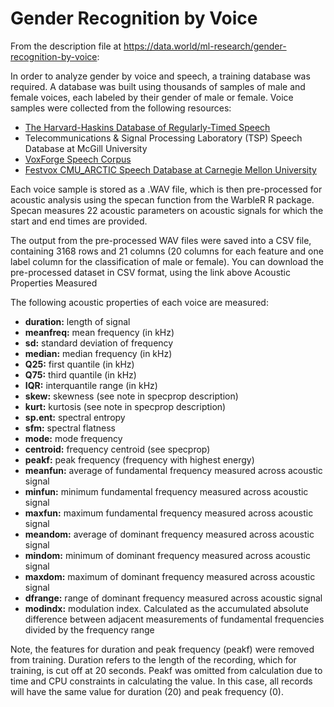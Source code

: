 # Gender Recognition by Voice

From the description file at https://data.world/ml-research/gender-recognition-by-voice:

In order to analyze gender by voice and speech, a training database was required. A database was built using thousands of samples of male and female voices, each labeled by their gender of male or female. Voice samples were collected from the following resources:

*  [The Harvard-Haskins Database of Regularly-Timed Speech](http://nsi.wegall.net/)
*  Telecommunications & Signal Processing Laboratory (TSP) Speech Database at McGill University
*  [VoxForge Speech Corpus](http://www.repository.voxforge1.org/downloads/SpeechCorpus/Trunk/Audio/Main/8kHz_16bit/)
*  [Festvox CMU_ARCTIC Speech Database at Carnegie Mellon University](http://festvox.org/cmu_arctic/dbs_awb.html)

Each voice sample is stored as a .WAV file, which is then pre-processed for acoustic analysis using the specan function from the WarbleR R package. Specan measures 22 acoustic parameters on acoustic signals for which the start and end times are provided.

The output from the pre-processed WAV files were saved into a CSV file, containing 3168 rows and 21 columns (20 columns for each feature and one label column for the classification of male or female). You can download the pre-processed dataset in CSV format, using the link above
Acoustic Properties Measured

The following acoustic properties of each voice are measured:

*    __duration:__ length of signal
*    __meanfreq:__ mean frequency (in kHz)
*    __sd:__ standard deviation of frequency
*    __median:__ median frequency (in kHz)
*    __Q25:__ first quantile (in kHz)
*    __Q75:__ third quantile (in kHz)
*    __IQR:__ interquantile range (in kHz)
*    __skew:__ skewness (see note in specprop description)
*    __kurt:__ kurtosis (see note in specprop description)
*    __sp.ent:__ spectral entropy
*    __sfm:__ spectral flatness
*    __mode:__ mode frequency
*    __centroid:__ frequency centroid (see specprop)
*    __peakf:__ peak frequency (frequency with highest energy)
*    __meanfun:__ average of fundamental frequency measured across acoustic signal
*    __minfun:__ minimum fundamental frequency measured across acoustic signal
*    __maxfun:__ maximum fundamental frequency measured across acoustic signal
*    __meandom:__ average of dominant frequency measured across acoustic signal
*    __mindom:__ minimum of dominant frequency measured across acoustic signal
*    __maxdom:__ maximum of dominant frequency measured across acoustic signal
*    __dfrange:__ range of dominant frequency measured across acoustic signal
*    __modindx:__ modulation index. Calculated as the accumulated absolute difference between adjacent measurements of fundamental frequencies divided by the frequency range

Note, the features for duration and peak frequency (peakf) were removed from training. Duration refers to the length of the recording, which for training, is cut off at 20 seconds. Peakf was omitted from calculation due to time and CPU constraints in calculating the value. In this case, all records will have the same value for duration (20) and peak frequency (0).

